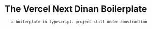 # The Vercel Next Dinan Boilerplate
       a boilerplate in typescript. project still under construction

